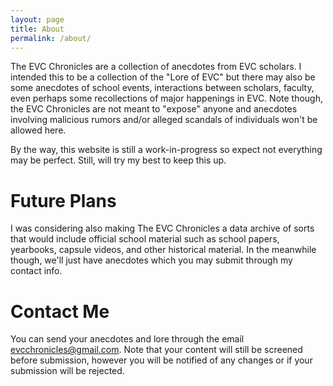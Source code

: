 ```yaml
---
layout: page
title: About
permalink: /about/
---
```


The EVC Chronicles are a collection of anecdotes from EVC scholars. I intended this to be a collection of the "Lore of EVC" but there may also be some anecdotes of school events, interactions between scholars, faculty, even perhaps some recollections of major happenings in EVC. Note though, the EVC Chronicles are not meant to "expose" anyone and anecdotes involving malicious rumors and/or alleged scandals of individuals won't be allowed here.

By the way, this website is still a work-in-progress so expect not everything may be perfect. Still, will try my best to keep this up.

# Future Plans
I was considering also making The EVC Chronicles a data archive of sorts that would include official school material such as school papers, yearbooks, capsule videos, and other historical material. In the meanwhile though, we'll just have anecdotes which you may submit through my contact info.

# Contact Me
You can send your anecdotes and lore through the email [evcchronicles@gmail.com](mailto:evcchronicles@gmail.com). Note that your content will still be screened before submission, however you will be notified of any changes or if your submission will be rejected.